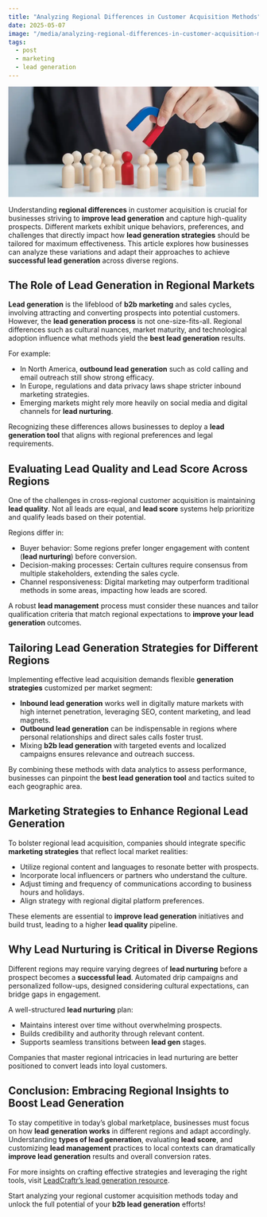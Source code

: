 ```yaml
---
title: "Analyzing Regional Differences in Customer Acquisition Methods"
date: 2025-05-07
image: "/media/analyzing-regional-differences-in-customer-acquisition-methods.webp"
tags:
  - post
  - marketing
  - lead generation
---
```


![Analyzing Regional Differences in Customer Acquisition Methods](/media/analyzing-regional-differences-in-customer-acquisition-methods.webp)

Understanding **regional differences** in customer acquisition is crucial for businesses striving to **improve lead generation** and capture high-quality prospects. Different markets exhibit unique behaviors, preferences, and challenges that directly impact how **lead generation strategies** should be tailored for maximum effectiveness. This article explores how businesses can analyze these variations and adapt their approaches to achieve **successful lead generation** across diverse regions.

## The Role of Lead Generation in Regional Markets

**Lead generation** is the lifeblood of **b2b marketing** and sales cycles, involving attracting and converting prospects into potential customers. However, the **lead generation process** is not one-size-fits-all. Regional differences such as cultural nuances, market maturity, and technological adoption influence what methods yield the **best lead generation** results.

For example:

- In North America, **outbound lead generation** such as cold calling and email outreach still show strong efficacy.
- In Europe, regulations and data privacy laws shape stricter inbound marketing strategies.
- Emerging markets might rely more heavily on social media and digital channels for **lead nurturing**.

Recognizing these differences allows businesses to deploy a **lead generation tool** that aligns with regional preferences and legal requirements.

## Evaluating Lead Quality and Lead Score Across Regions

One of the challenges in cross-regional customer acquisition is maintaining **lead quality**. Not all leads are equal, and **lead score** systems help prioritize and qualify leads based on their potential.

Regions differ in:

- Buyer behavior: Some regions prefer longer engagement with content (**lead nurturing**) before conversion.
- Decision-making processes: Certain cultures require consensus from multiple stakeholders, extending the sales cycle.
- Channel responsiveness: Digital marketing may outperform traditional methods in some areas, impacting how leads are scored.

A robust **lead management** process must consider these nuances and tailor qualification criteria that match regional expectations to **improve your lead generation** outcomes.

## Tailoring Lead Generation Strategies for Different Regions

Implementing effective lead acquisition demands flexible **generation strategies** customized per market segment:

- **Inbound lead generation** works well in digitally mature markets with high internet penetration, leveraging SEO, content marketing, and lead magnets.
- **Outbound lead generation** can be indispensable in regions where personal relationships and direct sales calls foster trust.
- Mixing **b2b lead generation** with targeted events and localized campaigns ensures relevance and outreach success.

By combining these methods with data analytics to assess performance, businesses can pinpoint the **best lead generation tool** and tactics suited to each geographic area.

## Marketing Strategies to Enhance Regional Lead Generation

To bolster regional lead acquisition, companies should integrate specific **marketing strategies** that reflect local market realities:

- Utilize regional content and languages to resonate better with prospects.
- Incorporate local influencers or partners who understand the culture.
- Adjust timing and frequency of communications according to business hours and holidays.
- Align strategy with regional digital platform preferences.

These elements are essential to **improve lead generation** initiatives and build trust, leading to a higher **lead quality** pipeline.

## Why Lead Nurturing is Critical in Diverse Regions

Different regions may require varying degrees of **lead nurturing** before a prospect becomes a **successful lead**. Automated drip campaigns and personalized follow-ups, designed considering cultural expectations, can bridge gaps in engagement.

A well-structured **lead nurturing** plan:

- Maintains interest over time without overwhelming prospects.
- Builds credibility and authority through relevant content.
- Supports seamless transitions between **lead gen** stages.

Companies that master regional intricacies in lead nurturing are better positioned to convert leads into loyal customers.

## Conclusion: Embracing Regional Insights to Boost Lead Generation

To stay competitive in today’s global marketplace, businesses must focus on how **lead generation works** in different regions and adapt accordingly. Understanding **types of lead generation**, evaluating **lead score**, and customizing **lead management** practices to local contexts can dramatically **improve lead generation** results and overall conversion rates.

For more insights on crafting effective strategies and leveraging the right tools, visit [LeadCraftr’s lead generation resource](https://leadcraftr.com/posts/lead-generation/).

Start analyzing your regional customer acquisition methods today and unlock the full potential of your **b2b lead generation** efforts!
